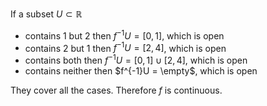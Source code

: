If a subset $`U \subset \mathbb{R} `$

* contains 1 but 2 then $`f^{-1}U = [0,1]`$, which is open
* contains 2 but 1 then $`f^{-1}U = [2,4]`$, which is open
* contains both then $`f^{-1}U = [0,1] \cup [2,4]`$, which is open
* contains neither then $`f^{-1}U = \empty`$, which is open

They cover all the cases. Therefore $`f`$ is continuous.
